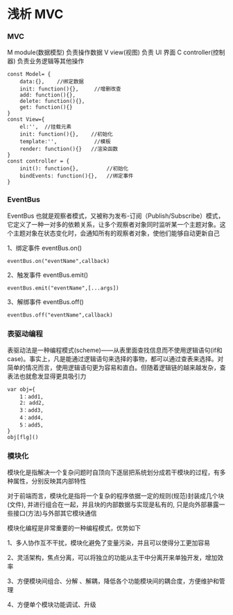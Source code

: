 # 浅析 MVC

### MVC

M module(数据模型) 负责操作数据
V view(视图) 负责 UI 界面
C controller(控制器) 负责业务逻辑等其他操作

```
const Model= {
    data:{},    //绑定数据
    init: function(){},     //增删改查
    add: function(){},
    delete: function(){},
    get: function(){}
}
const View={
    el:'',  //挂载元素
    init: function(){},    //初始化
    template:'',            //模板
    render: function(){}   //渲染函数
}
const controller = {
    init(): function{},         //初始化
    bindEvents: function(){},   //绑定事件
}
```


### EventBus

EventBus 也就是观察者模式，又被称为发布-订阅（Publish/Subscribe）模式，它定义了一种一对多的依赖关系，让多个观察者对象同时监听某一个主题对象。这个主题对象在状态变化时，会通知所有的观察者对象，使他们能够自动更新自己

1、绑定事件 eventBus.on()
```
eventBus.on("eventName",callback)
```

2、触发事件 eventBus.emit()
```
eventBus.emit("eventName",[...args])
```

3、解绑事件 eventBus.off()
```
eventBus.off("eventName",callback)
```


### 表驱动编程

表驱动法是一种编程模式(scheme)——从表里面查找信息而不使用逻辑语句(if和case)。事实上，凡是能通过逻辑语句来选择的事物，都可以通过查表来选择。对简单的情况而言，使用逻辑语句更为容易和直白。但随着逻辑链的越来越发杂，查表法也就愈发显得更具吸引力

```
var obj={
    1：add1,
    2: add2,
    3：add3,
    4：add4,
    5：add5,
}
obj[flg]()
```


### 模块化

模块化是指解决一个复杂问题时自顶向下逐层把系统划分成若干模块的过程，有多种属性，分别反映其内部特性

对于前端而言，模块化是指将一个复杂的程序依据一定的规则(规范)封装成几个块(文件), 并进行组合在一起，并且块的内部数据与实现是私有的, 只是向外部暴露一些接口(方法)与外部其它模块通信

模块化编程是非常重要的一种编程模式，优势如下

1、多人协作互不干扰，模块化避免了变量污染，并且可以使得分工更加容易

2、灵活架构，焦点分离，可以将独立的功能从主干中分离开来单独开发，增加效率

3、方便模块间组合、分解 、解耦，降低各个功能模块间的耦合度，方便维护和管理

4、方便单个模块功能调试、升级
